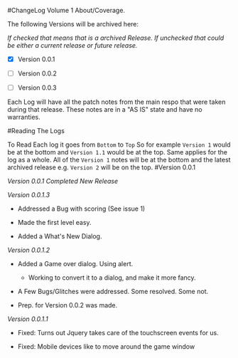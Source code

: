 #ChangeLog Volume 1 About/Coverage. 

The following Versions will be archived here:

*If checked that means that is a archived Release. If unchecked that could be either a current release or future release.*
- [X] Version 0.0.1

- [ ] Version 0.0.2

- [ ] Version 0.0.3
 
 
 Each Log will have all the patch notes from the main respo that were taken during that release. 
 These notes are in a "AS IS" state and have no warranties. 
 
#Reading The Logs

To Read Each log it goes from `Bottom` to `Top` So for example `Version 1` would be at the bottom and
`Version 1.1` would be at the top. Same applies for the log as a whole. All of the `Version 1`
notes will be at the bottom and the latest archived release e.g. `Version 2` will be on the top. 
 #Version 0.0.1
 
 *Version 0.0.1 Completed New Release*

*Version 0.0.1.3*

  -  Addressed a Bug with scoring (See issue 1)

  -  Made the first level easy. 
  
  - Added a What's New Dialog. 
  
  
*Version 0.0.1.2*

  - Added a Game over dialog. Using alert. 
      - Working to convert it to a dialog, and make it more fancy. 
      
  - A Few Bugs/Glitches were addressed. Some resolved. Some not. 
  
  - Prep. for Version 0.0.2 was made. 
  
  
*Version 0.0.1.1*
  - Fixed: Turns out Jquery takes care of the touchscreen events for us. 
  
  - Fixed: Mobile devices like to move around the game window 

